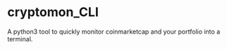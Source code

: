 # cryptomon_CLI
A python3 tool to quickly monitor coinmarketcap and your portfolio into a terminal.
